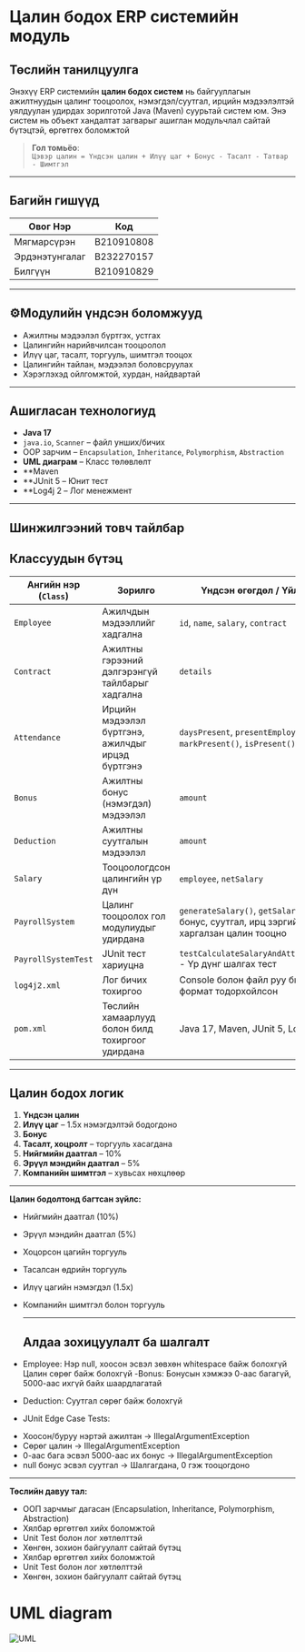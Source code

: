 # Цалин бодох ERP системийн модуль

## Төслийн танилцуулга

Энэхүү ERP системийн **цалин бодох систем** нь байгууллагын ажилтнуудын цалинг тооцоолох, нэмэгдэл/суутгал, ирцийн мэдээлэлтэй уялдуулан удирдах зорилготой Java (Maven) суурьтай систем юм. Энэ систем нь объект хандалтат загварыг ашиглан модульчлал сайтай бүтэцтэй, өргөтгөх боломжтой 
> **Гол томьёо**:  
> `Цэвэр цалин = Үндсэн цалин + Илүү цаг + Бонус - Тасалт - Татвар - Шимтгэл`

---

## Багийн гишүүд

| Овог Нэр         | Код           |
|------------------|---------------|
| Мягмарсүрэн       | B210910808    |
| Эрдэнэтунгалаг    | B232270157    |
| Билгүүн           | B210910829    |

---


## ⚙Модулийн үндсэн боломжууд

- Ажилтны мэдээлэл бүртгэх, устгах
- Цалингийн нарийвчилсан тооцоолол
- Илүү цаг, тасалт, торгууль, шимтгэл тооцох
- Цалингийн тайлан, мэдээлэл боловсруулах
- Хэрэглэхэд ойлгомжтой, хурдан, найдвартай

---

## Ашигласан технологиуд

- **Java 17**
- `java.io`, `Scanner` – файл унших/бичих
- OOP зарчим – `Encapsulation`, `Inheritance`, `Polymorphism`, `Abstraction`
- **UML диаграм** – Класс төлөвлөлт
- **Maven
- **JUnit 5 – Юнит тест
- **Log4j 2 – Лог менежмент



---
## Шинжилгээний товч тайлбар


## Классуудын бүтэц

| Ангийн нэр (`Class`) | Зорилго                                           | Үндсэн өгөгдөл / Үйлдэл                                                                 |
| -------------------- | ------------------------------------------------- | --------------------------------------------------------------------------------------- |
| `Employee`           | Ажилчдын мэдээллийг хадгална                      | `id`, `name`, `salary`, `contract`                                                      |
| `Contract`           | Ажилтны гэрээний дэлгэрэнгүй тайлбарыг хадгална   | `details`                                                                               |
| `Attendance`         | Ирцийн мэдээлэл бүртгэнэ, ажилчдыг ирцэд бүртгэнэ | `daysPresent`, `presentEmployees`, `markPresent()`, `isPresent()`                       |
| `Bonus`              | Ажилтны бонус (нэмэгдэл) мэдээлэл                 | `amount`                                                                                |
| `Deduction`          | Ажилтны суутгалын мэдээлэл                        | `amount`                                                                                |
| `Salary`             | Тооцоологдсон цалингийн үр дүн                    | `employee`, `netSalary`                                                                 |
| `PayrollSystem`      | Цалинг тооцоолох гол модулиудыг удирдана          | `generateSalary()`, `getSalaries()`, бонус, суутгал, ирц зэргийг харгалзан цалин тооцно |
| `PayrollSystemTest`  | JUnit тест хариуцна                               | `testCalculateSalaryAndAttendance()` - Үр дүнг шалгах тест                              |
| `log4j2.xml`         | Лог бичих тохиргоо                                | Console болон файл руу бичих лог формат тодорхойлсон                                    |
| `pom.xml`            | Төслийн хамаарлууд болон билд тохиргоог удирдана  | Java 17, Maven, JUnit 5, Log4j 2                                                        |


---

## Цалин бодох логик

1. **Үндсэн цалин**
2. **Илүү цаг** – 1.5x нэмэгдэлтэй бодогдоно
3. **Бонус**
4. **Тасалт, хоцролт** – торгууль хасагдана
5. **Нийгмийн даатгал** – 10%
6. **Эрүүл мэндийн даатгал** – 5%
7. **Компанийн шимтгэл** – хувьсах нөхцлөөр

---

**Цалин бодолтонд багтсан зүйлс:**  
- Нийгмийн даатгал (10%)  
- Эрүүл мэндийн даатгал (5%)  
- Хоцорсон цагийн торгууль  
- Тасалсан өдрийн торгууль  
- Илүү цагийн нэмэгдэл (1.5x)  
- Компанийн шимтгэл болон торгууль

  ---

  ## Алдаа зохицуулалт ба шалгалт

- Employee:
  Нэр null, хоосон эсвэл зөвхөн whitespace байж болохгүй
  Цалин сөрөг байж болохгүй
-Bonus:
 Бонусын хэмжээ 0-аас багагүй, 5000-аас ихгүй байх шаардлагатай

- Deduction:
  Суутгал сөрөг байж болохгүй
  
- JUnit Edge Case Tests:
* Хоосон/буруу нэртэй ажилтан → IllegalArgumentException
* Сөрөг цалин → IllegalArgumentException
* 0-аас бага эсвэл 5000-аас их бонус → IllegalArgumentException
* null бонус эсвэл суутгал → Шалгагдана, 0 гэж тооцогдоно

---


**Төслийн давуу тал:**
- ООП зарчмыг дагасан (Encapsulation, Inheritance, Polymorphism, Abstraction)
- Хялбар өргөтгөл хийх боломжтой
- Unit Test болон лог хөтлөлттэй
- Хөнгөн, зохион байгуулалт сайтай бүтэц
- Хялбар өргөтгөл хийх боломжтой
- Unit Test болон лог хөтлөлттэй
- Хөнгөн, зохион байгуулалт сайтай бүтэц



# UML diagram
![UML](https://github.com/user-attachments/assets/9d9f97ec-4abb-4156-ab1f-81bf6b7683eb)

